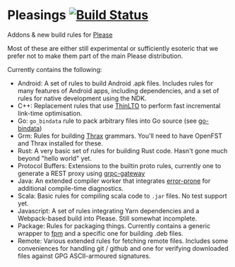 # Pleasings [![Build Status](https://circleci.com/gh/thought-machine/pleasings.svg?style=shield)](https://circleci.com/gh/thought-machine/pleasings)
Addons &amp; new build rules for [Please](https://github.com/thought-machine/please)

Most of these are either still experimental or sufficiently esoteric that we prefer not to make them
part of the main Please distribution.

Currently contains the following:
 * Android: A set of rules to build Android .apk files. Includes rules for many features of Android
   apps, including dependencies, and a set of rules for native development using the NDK.
 * C++: Replacement rules that use [ThinLTO](http://blog.llvm.org/2016/06/thinlto-scalable-and-incremental-lto.html)
   to perform fast incremental link-time optimisation.
 * Go: `go_bindata` rule to pack arbitrary files into Go source (see [go-bindata](https://github.com/jteeuwen/go-bindata))
 * Grm: Rules for building [Thrax](http://www.openfst.org/twiki/bin/view/GRM/Thrax) grammars.
   You'll need to have OpenFST and Thrax installed for these.
 * Rust: A very basic set of rules for building Rust code. Hasn't gone much beyond "hello world" yet.
 * Protocol Buffers: Extensions to the builtin proto rules, currently one to generate a REST proxy
   using [grpc-gateway](https://github.com/grpc-ecosystem/grpc-gateway)
 * Java: An extended compiler worker that integrates
   [error-prone](https://github.com/google/error-prone) for additional compile-time diagnostics.
 * Scala: Basic rules for compiling scala code to `.jar` files. No test support yet.
 * Javascript: A set of rules integrating Yarn dependencies and a Webpack-based build into Please.
   Still somewhat incomplete.
 * Package: Rules for packaging things. Currently contains a generic wrapper to
            [fpm](https://github.com/jordansissel/fpm) and a specific one for building .deb files.
 * Remote: Various extended rules for fetching remote files. Includes some conveniences for handling
           git / github and one for verifying downloaded files against GPG ASCII-armoured signatures.
